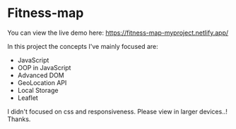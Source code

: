 # Fitness-map

You can view the live demo here:
https://fitness-map-myproject.netlify.app/

In this project the concepts I've mainly focused are:
- JavaScript
- OOP in JavaScript
- Advanced DOM
- GeoLocation API
- Local Storage
- Leaflet

I didn't focused on css and responsiveness. Please view in larger devices..! Thanks.
